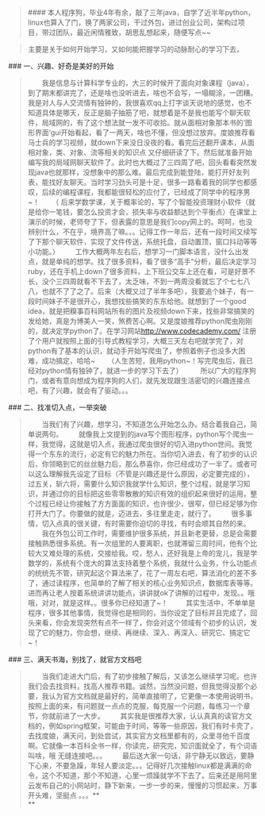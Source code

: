 <blockquote>
#### 本人程序狗，毕业4年有余，敲了三年java，自学了近半年python，linux也算入了门，换了两家公司，干过外包，进过创业公司，架构过项目，带过团队，最近闲情雅致，胡思乱想起来，随便写点~~
</blockquote>
<blockquote>
主要是关于如何开始学习，又如何能把握学习的动脉耐心的学习下去，
</blockquote>
### 一、兴趣、好奇是美好的开始
<blockquote>
　　我是信息与计算科学专业的，大三的时候开了面向对象课程（java），到了期末都讲完了，还是啥也没听进去，啥也不会写，一塌糊涂，一团糟。我是对人与人交流情有独钟的，我很喜欢qq上打字谈天说地的感觉，也不知道具体是哪天，反正是脑子抽筋了吧，就想着是不是我也能写个聊天软件，局域网的，有了这个想法就一发不可收拾。就从面相对象那本书的‘图形界面’gui开始看起，看了一两天，啥也不懂，但没想过放弃。度娘推荐看马士兵的学习视频，就down下来没日没夜的看。看完后还翻开课本，从面相对象，类、对象、流等相关的知识点 又仔细研读了下。然后就准备开始编写我的局域网聊天软件了。此时也大概过了三四周了吧，回头看看突然发现java也就那样，没想象中的那么难。最后完成到能登陆，能打开好友列表，能找好友聊天。当时学习劲头可是十足，很多一路看着我的同学也都感叹，后续的编程课程，我都能很轻松的应付了，已经成了同学中的程序男~！
　　（ 后来学数学课，关于概率论的，写了个智能投资理财小软件（就是给你一笔钱，要怎么投资才会，损失率与收益额达到个平衡点）在课堂上演示的时候，老师夸了下，但表露的意思是我们copy网上的。呵呵，也没辨别什么，不在乎，境界高了嘛。。。记得工作一年后，还有一段时间又续写了下那个聊天软件，实现了文件传送，系统托盘，自动置顶，窗口抖动等等小功能。）
　　工作大概两年左右后，想学习一门脚本语言，没什么出发点，就是单纯的想学。找了很多资料，看了很多“高手”分析，最后决定学习ruby，还在手机上down了很多资料，上下班公交车上还在看，可是好景不长，没个三四周就看不下去了，太乏味，不到一两周没看就忘了个七七八八，也就不了了之了。后来（大概又过了半年多吧），我要追个妹子，有一段时间妹子不是很开心，我想找些搞笑的东东给他。就想到了一个good idea，就是把糗事百科网站所有的图片及视频down下来，找些非常搞笑的发给她，真是为博美人一笑，煞费苦心啊。又是度娘推荐python爬虫刚刚的，就决定学python了。在学习网站<a href="http://www.codecademy.com/">http://www.codecademy.com/</a>&nbsp;注册了个用户就按照上面的引导式教程学习，大概三天左右吧就学完了，对python有了基本的认识，就动手开始写爬虫了，参照着例子也没多大困难，成功搞定，哈哈~
　　（人生苦短，我用python~！写完爬虫后，我已经对python情有独钟了，就进一步的学习下去了）
　　&nbsp;所以广大的程序狗门，或者有意向想成为程序狗的人们，就先发现跟生活密切的兴趣连接点吧，有了兴趣，就会有了驱动。。。
</blockquote>
### 二、找准切入点，一举突破
<blockquote>
　　当我们有了兴趣，想学习，不知道怎么开始怎么办。结合着我自己，简单说两句。
　　就像我上文提到的java写个图形程序，python写个爬虫一样，我觉得，这就是切入点，我通过爬虫很好的切入进python世间。我觉得一个东东的流行，必定有它的魅力所在。当你切入进去，有了初步的认识后，你领略到它的丝丝魅力后，那么恭喜你，你已经成功了一半了。或者可以这么理解我先设定了目标（不管是兴趣还是什么原因，必定要完成的），过五关，斩六将，需要什么知识我就学什么知识，整个过程，就是学习知识，并通过你的目标把这些零零散散的知识有效的组织起来很好的运用，整个过程已经让你接触了方方面面的知识，也许很少，很窄，但已经足够为你打开大门了。你要做的就是，迈进去，多往里走走，就行了。
　　很多事情，切入点真的很关键，有时需要你迫切的寻找，有时会顺其自然的来。
　　我在外包公司工作时，需要维护很多系统，并且新老更替，总是会需要接触熟悉很多系统。有一次组里的人要离职，也就滞留三周时间，他有个比较大又难处理的系统，交接给我。哎，愁人，还好我是上帝的宠儿，我是学数学的，系统有个庞大的算法支持着整个系统，我就什么业务，什么功能点的统统先不管，研究起这个算法来了，花了一周左右吧，算法消化的差不多了，通过读程序，也简单的了解了相关的核心业务知识点，数据库表等等。进而再让老人按着系统讲讲功能点，讲讲就ok了讲解的过程中，发现。。哦哦，对对，就是这样。。很多你已经知道了~！
　　&nbsp;其实生活中，不单单是程序，很多其他事情，我觉得也是相同的，当你设定了目标并且完成了，回头来看，你会发现突然有点不一样了，你会对这个领域有个初步的认识，发现了它的魅力，你会想，继续、再继续、深入、再深入、研究它、搞定它~！
</blockquote>
### 三、满天书海，别找了，就官方文档吧
<blockquote>
　　当我们走进大门后，有了初步接触了解后，又该怎么继续学习呢。也许我们会去找资料，找高人推荐书籍。诚然，当然没问题，但我觉得没那个必要，我认为官方文档就是最好的，简单直接明了，它更像一本使用说明书，按照上面的来，有问题就一点点的克服，每克服一个问题，每练习一个章节，你就前进了一大步。
　　其实我是很推荐大家，认认真真的读官方文档的，例如spring框架，可能由于时间，等等一些原因，我们有时卡壳了，去找度娘，满天问，到处尝试，其实官方文档里都有的，众里寻他千百度啊。它就像一本百科全书一样，你读完，研究完，知识面就全了，有个词语叫啥，哦 无缝连接吧。。。
　　最后送大家一句话，非宁静无以致远，要静下心来，不要急躁，年轻人要淡定。。。记得好几次接触linux都是满满的命令，这个不知道，那个不知道，心里一烦躁就学不下去了。后来还是用阿里云发布自己的小网站时，静下新来，一步一步的来，慢慢的习惯起来，万事开头难，坚挺点 。。。**<br>**
</blockquote>